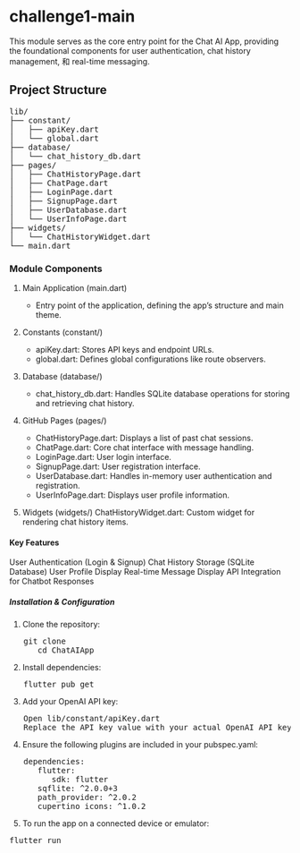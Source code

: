 # challenge1-main

This module serves as the core entry point for the Chat AI App, providing the foundational components for user authentication, chat history management, 和 real-time messaging.

## Project Structure
<pre>
lib/
├── constant/
│   ├── apiKey.dart
│   └── global.dart
├── database/
│   └── chat_history_db.dart
├── pages/
│   ├── ChatHistoryPage.dart
│   ├── ChatPage.dart
│   ├── LoginPage.dart
│   ├── SignupPage.dart
│   ├── UserDatabase.dart
│   └── UserInfoPage.dart
├── widgets/
│   └── ChatHistoryWidget.dart
└── main.dart
</pre>
### Module Components

1. Main Application (main.dart)
   - Entry point of the application, defining the app’s structure and main theme.

2. Constants (constant/)
   - apiKey.dart: Stores API keys and endpoint URLs.
   - global.dart: Defines global configurations like route observers.

3. Database (database/)
   - chat_history_db.dart: Handles SQLite database operations for storing and retrieving chat history.

4. GitHub Pages (pages/)
   - ChatHistoryPage.dart: Displays a list of past chat sessions.
   - ChatPage.dart: Core chat interface with message handling.
   - LoginPage.dart: User login interface.
   - SignupPage.dart: User registration interface.
   - UserDatabase.dart: Handles in-memory user authentication and registration.
   - UserInfoPage.dart: Displays user profile information.

5. Widgets (widgets/)
ChatHistoryWidget.dart: Custom widget for rendering chat history items.

#### Key Features

User Authentication (Login & Signup)
Chat History Storage (SQLite Database)
User Profile Display
Real-time Message Display
API Integration for Chatbot Responses

##### Installation & Configuration

1. Clone the repository:
<pre>
   git clone <repository_url>
      cd ChatAIApp
</pre>

2. Install dependencies:
<pre>
   flutter pub get
</pre>

3. Add your OpenAI API key:
<pre>
   Open lib/constant/apiKey.dart
   Replace the API_key value with your actual OpenAI API key.
</pre>

4. Ensure the following plugins are included in your pubspec.yaml:
<pre>
   dependencies:
      flutter:
         sdk: flutter
      sqflite: ^2.0.0+3
      path_provider: ^2.0.2
      cupertino_icons: ^1.0.2
</pre>

5. To run the app on a connected device or emulator:
<pre>
flutter run
</pre>
